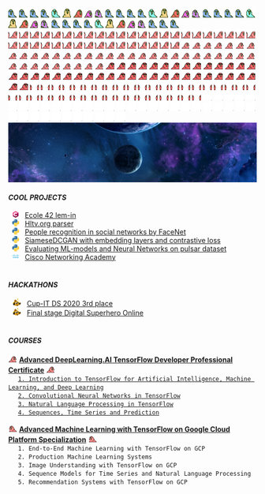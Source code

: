 <img src="custom_emoji/wave1parrot.gif"
alt="parrot" title="parrot"
width="18" height="18"/>
<img src="custom_emoji/wave2parrot.gif"
alt="parrot" title="parrot"
width="18" height="18"/>
<img src="custom_emoji/wave3parrot.gif"
alt="parrot" title="parrot"
width="18" height="18"/>
<img src="custom_emoji/wave4parrot.gif"
alt="parrot" title="parrot"
width="18" height="18"/>
<img src="custom_emoji/wave5parrot.gif"
alt="parrot" title="parrot"
width="18" height="18"/>
<img src="custom_emoji/wave6parrot.gif"
alt="parrot" title="parrot"
width="18" height="18"/>
<img src="custom_emoji/wave7parrot.gif"
alt="parrot" title="parrot"
width="18" height="18"/>
<img src="custom_emoji/wave8parrot.gif"
alt="parrot" title="parrot"
width="18" height="18"/>
<img src="custom_emoji/wave9parrot.gif"
alt="parrot" title="parrot"
width="18" height="18"/>
<img src="custom_emoji/wave1parrot.gif"
alt="parrot" title="parrot"
width="18" height="18"/>
<img src="custom_emoji/wave2parrot.gif"
alt="parrot" title="parrot"
width="18" height="18"/>
<img src="custom_emoji/wave3parrot.gif"
alt="parrot" title="parrot"
width="18" height="18"/>
<img src="custom_emoji/wave4parrot.gif"
alt="parrot" title="parrot"
width="18" height="18"/>
<img src="custom_emoji/wave5parrot.gif"
alt="parrot" title="parrot"
width="18" height="18"/>
<img src="custom_emoji/wave6parrot.gif"
alt="parrot" title="parrot"
width="18" height="18"/>
<img src="custom_emoji/wave7parrot.gif"
alt="parrot" title="parrot"
width="18" height="18"/>
<img src="custom_emoji/wave8parrot.gif"
alt="parrot" title="parrot"
width="18" height="18"/>
<img src="custom_emoji/wave9parrot.gif"
alt="parrot" title="parrot"
width="18" height="18"/>
<img src="custom_emoji/wave1parrot.gif"
alt="parrot" title="parrot"
width="18" height="18"/>
<img src="custom_emoji/wave2parrot.gif"
alt="parrot" title="parrot"
width="18" height="18"/>
<img src="custom_emoji/wave3parrot.gif"
alt="parrot" title="parrot"
width="18" height="18"/>
<img src="custom_emoji/wave4parrot.gif"
alt="parrot" title="parrot"
width="18" height="18"/>
<img src="custom_emoji/wave5parrot.gif"
alt="parrot" title="parrot"
width="18" height="18"/>
<img src="custom_emoji/wave6parrot.gif"
alt="parrot" title="parrot"
width="18" height="18"/>
<img src="custom_emoji/wave7parrot.gif"
alt="parrot" title="parrot"
width="18" height="18"/>
<img src="custom_emoji/wave8parrot.gif"
alt="parrot" title="parrot"
width="18" height="18"/>
<img src="custom_emoji/wave9parrot.gif"
alt="parrot" title="parrot"
width="18" height="18"/>
<img src="custom_emoji/wave1parrot.gif"
alt="parrot" title="parrot"
width="18" height="18"/>
<img src="custom_emoji/wave2parrot.gif"
alt="parrot" title="parrot"
width="18" height="18"/>
<img src="custom_emoji/wave3parrot.gif"
alt="parrot" title="parrot"
width="18" height="18"/>
<img src="custom_emoji/wave4parrot.gif"
alt="parrot" title="parrot"
width="18" height="18"/>
<img src="custom_emoji/wave5parrot.gif"
alt="parrot" title="parrot"
width="18" height="18"/>
<img src="custom_emoji/wave6parrot.gif"
alt="parrot" title="parrot"
width="18" height="18"/>
<img src="custom_emoji/wave7parrot.gif"
alt="parrot" title="parrot"
width="18" height="18"/>
<img src="custom_emoji/wave8parrot.gif"
alt="parrot" title="parrot"
width="18" height="18"/>
<img src="custom_emoji/wave9parrot.gif"
alt="parrot" title="parrot"
width="18" height="18"/>
<img src="custom_emoji/wave1parrot.gif"
alt="parrot" title="parrot"
width="18" height="18"/>
<img src="custom_emoji/wave2parrot.gif"
alt="parrot" title="parrot"
width="18" height="18"/>
<img src="custom_emoji/wave3parrot.gif"
alt="parrot" title="parrot"
width="18" height="18"/>  
<img src="custom_emoji/congaparrot.gif"
alt="parrot" title="parrot"
width="18" height="18"/>
<img src="custom_emoji/congaparrot.gif"
alt="parrot" title="parrot"
width="18" height="18"/>
<img src="custom_emoji/congaparrot.gif"
alt="parrot" title="parrot"
width="18" height="18"/>
<img src="custom_emoji/congaparrot.gif"
alt="parrot" title="parrot"
width="18" height="18"/>
<img src="custom_emoji/congaparrot.gif"
alt="parrot" title="parrot"
width="18" height="18"/>
<img src="custom_emoji/congaparrot.gif"
alt="parrot" title="parrot"
width="18" height="18"/>
<img src="custom_emoji/congaparrot.gif"
alt="parrot" title="parrot"
width="18" height="18"/>
<img src="custom_emoji/congaparrot.gif"
alt="parrot" title="parrot"
width="18" height="18"/>
<img src="custom_emoji/congaparrot.gif"
alt="parrot" title="parrot"
width="18" height="18"/>
<img src="custom_emoji/congaparrot.gif"
alt="parrot" title="parrot"
width="18" height="18"/>
<img src="custom_emoji/congaparrot.gif"
alt="parrot" title="parrot"
width="18" height="18"/>
<img src="custom_emoji/congaparrot.gif"
alt="parrot" title="parrot"
width="18" height="18"/>
<img src="custom_emoji/congaparrot.gif"
alt="parrot" title="parrot"
width="18" height="18"/>
<img src="custom_emoji/congaparrot.gif"
alt="parrot" title="parrot"
width="18" height="18"/>
<img src="custom_emoji/congaparrot.gif"
alt="parrot" title="parrot"
width="18" height="18"/>
<img src="custom_emoji/congaparrot.gif"
alt="parrot" title="parrot"
width="18" height="18"/>
<img src="custom_emoji/congaparrot.gif"
alt="parrot" title="parrot"
width="18" height="18"/>
<img src="custom_emoji/congaparrot.gif"
alt="parrot" title="parrot"
width="18" height="18"/>
<img src="custom_emoji/congaparrot.gif"
alt="parrot" title="parrot"
width="18" height="18"/>
<img src="custom_emoji/congaparrot.gif"
alt="parrot" title="parrot"
width="18" height="18"/>
<img src="custom_emoji/congaparrot.gif"
alt="parrot" title="parrot"
width="18" height="18"/>
<img src="custom_emoji/congaparrot.gif"
alt="parrot" title="parrot"
width="18" height="18"/>
<img src="custom_emoji/congaparrot.gif"
alt="parrot" title="parrot"
width="18" height="18"/>
<img src="custom_emoji/congaparrot.gif"
alt="parrot" title="parrot"
width="18" height="18"/>
<img src="custom_emoji/congaparrot.gif"
alt="parrot" title="parrot"
width="18" height="18"/>
<img src="custom_emoji/congaparrot.gif"
alt="parrot" title="parrot"
width="18" height="18"/>
<img src="custom_emoji/congaparrot.gif"
alt="parrot" title="parrot"
width="18" height="18"/>
<img src="custom_emoji/congaparrot.gif"
alt="parrot" title="parrot"
width="18" height="18"/>
<img src="custom_emoji/congaparrot.gif"
alt="parrot" title="parrot"
width="18" height="18"/>
<img src="custom_emoji/congaparrot.gif"
alt="parrot" title="parrot"
width="18" height="18"/>
<img src="custom_emoji/congaparrot.gif"
alt="parrot" title="parrot"
width="18" height="18"/>
<img src="custom_emoji/congaparrot.gif"
alt="parrot" title="parrot"
width="18" height="18"/>
<img src="custom_emoji/congaparrot.gif"
alt="parrot" title="parrot"
width="18" height="18"/>
<img src="custom_emoji/congaparrot.gif"
alt="parrot" title="parrot"
width="18" height="18"/>
<img src="custom_emoji/congaparrot.gif"
alt="parrot" title="parrot"
width="18" height="18"/>
<img src="custom_emoji/congaparrot.gif"
alt="parrot" title="parrot"
width="18" height="18"/>
<img src="custom_emoji/congaparrot.gif"
alt="parrot" title="parrot"
width="18" height="18"/>
<img src="custom_emoji/congaparrot.gif"
alt="parrot" title="parrot"
width="18" height="18"/>
<img src="custom_emoji/congaparrot.gif"
alt="parrot" title="parrot"
width="18" height="18"/>
<img src="custom_emoji/60fps_parrot.gif"
alt="parrot" title="parrot"
width="18" height="18"/>
<img src="custom_emoji/60fps_parrot.gif"
alt="parrot" title="parrot"
width="18" height="18"/>
<img src="custom_emoji/60fps_parrot.gif"
alt="parrot" title="parrot"
width="18" height="18"/>
<img src="custom_emoji/60fps_parrot.gif"
alt="parrot" title="parrot"
width="18" height="18"/>
<img src="custom_emoji/60fps_parrot.gif"
alt="parrot" title="parrot"
width="18" height="18"/>
<img src="custom_emoji/60fps_parrot.gif"
alt="parrot" title="parrot"
width="18" height="18"/>
<img src="custom_emoji/60fps_parrot.gif"
alt="parrot" title="parrot"
width="18" height="18"/>
<img src="custom_emoji/60fps_parrot.gif"
alt="parrot" title="parrot"
width="18" height="18"/>
<img src="custom_emoji/60fps_parrot.gif"
alt="parrot" title="parrot"
width="18" height="18"/>
<img src="custom_emoji/60fps_parrot.gif"
alt="parrot" title="parrot"
width="18" height="18"/>
<img src="custom_emoji/60fps_parrot.gif"
alt="parrot" title="parrot"
width="18" height="18"/>
<img src="custom_emoji/60fps_parrot.gif"
alt="parrot" title="parrot"
width="18" height="18"/>
<img src="custom_emoji/60fps_parrot.gif"
alt="parrot" title="parrot"
width="18" height="18"/>
<img src="custom_emoji/60fps_parrot.gif"
alt="parrot" title="parrot"
width="18" height="18"/>
<img src="custom_emoji/60fps_parrot.gif"
alt="parrot" title="parrot"
width="18" height="18"/>
<img src="custom_emoji/60fps_parrot.gif"
alt="parrot" title="parrot"
width="18" height="18"/>
<img src="custom_emoji/60fps_parrot.gif"
alt="parrot" title="parrot"
width="18" height="18"/>
<img src="custom_emoji/60fps_parrot.gif"
alt="parrot" title="parrot"
width="18" height="18"/>
<img src="custom_emoji/60fps_parrot.gif"
alt="parrot" title="parrot"
width="18" height="18"/>
<img src="custom_emoji/60fps_parrot.gif"
alt="parrot" title="parrot"
width="18" height="18"/>
<img src="custom_emoji/60fps_parrot.gif"
alt="parrot" title="parrot"
width="18" height="18"/>
<img src="custom_emoji/60fps_parrot.gif"
alt="parrot" title="parrot"
width="18" height="18"/>
<img src="custom_emoji/60fps_parrot.gif"
alt="parrot" title="parrot"
width="18" height="18"/>
<img src="custom_emoji/60fps_parrot.gif"
alt="parrot" title="parrot"
width="18" height="18"/>
<img src="custom_emoji/60fps_parrot.gif"
alt="parrot" title="parrot"
width="18" height="18"/>
<img src="custom_emoji/60fps_parrot.gif"
alt="parrot" title="parrot"
width="18" height="18"/>
<img src="custom_emoji/60fps_parrot.gif"
alt="parrot" title="parrot"
width="18" height="18"/>
<img src="custom_emoji/60fps_parrot.gif"
alt="parrot" title="parrot"
width="18" height="18"/>
<img src="custom_emoji/60fps_parrot.gif"
alt="parrot" title="parrot"
width="18" height="18"/>
<img src="custom_emoji/60fps_parrot.gif"
alt="parrot" title="parrot"
width="18" height="18"/>
<img src="custom_emoji/60fps_parrot.gif"
alt="parrot" title="parrot"
width="18" height="18"/>
<img src="custom_emoji/60fps_parrot.gif"
alt="parrot" title="parrot"
width="18" height="18"/>
<img src="custom_emoji/60fps_parrot.gif"
alt="parrot" title="parrot"
width="18" height="18"/>
<img src="custom_emoji/60fps_parrot.gif"
alt="parrot" title="parrot"
width="18" height="18"/>
<img src="custom_emoji/60fps_parrot.gif"
alt="parrot" title="parrot"
width="18" height="18"/>
<img src="custom_emoji/60fps_parrot.gif"
alt="parrot" title="parrot"
width="18" height="18"/>
<img src="custom_emoji/60fps_parrot.gif"
alt="parrot" title="parrot"
width="18" height="18"/>
<img src="custom_emoji/60fps_parrot.gif"
alt="parrot" title="parrot"
width="18" height="18"/>
<img src="custom_emoji/60fps_parrot.gif"
alt="parrot" title="parrot"
width="18" height="18"/>
<img src="custom_emoji/congapartyparrot.gif"
alt="parrot" title="parrot"
width="18" height="18"/>
<img src="custom_emoji/congapartyparrot.gif"
alt="parrot" title="parrot"
width="18" height="18"/>
<img src="custom_emoji/congapartyparrot.gif"
alt="parrot" title="parrot"
width="18" height="18"/>
<img src="custom_emoji/congapartyparrot.gif"
alt="parrot" title="parrot"
width="18" height="18"/>
<img src="custom_emoji/congapartyparrot.gif"
alt="parrot" title="parrot"
width="18" height="18"/>
<img src="custom_emoji/congapartyparrot.gif"
alt="parrot" title="parrot"
width="18" height="18"/>
<img src="custom_emoji/congapartyparrot.gif"
alt="parrot" title="parrot"
width="18" height="18"/>
<img src="custom_emoji/congapartyparrot.gif"
alt="parrot" title="parrot"
width="18" height="18"/>
<img src="custom_emoji/congapartyparrot.gif"
alt="parrot" title="parrot"
width="18" height="18"/>
<img src="custom_emoji/congapartyparrot.gif"
alt="parrot" title="parrot"
width="18" height="18"/>
<img src="custom_emoji/congapartyparrot.gif"
alt="parrot" title="parrot"
width="18" height="18"/>
<img src="custom_emoji/congapartyparrot.gif"
alt="parrot" title="parrot"
width="18" height="18"/>
<img src="custom_emoji/congapartyparrot.gif"
alt="parrot" title="parrot"
width="18" height="18"/>
<img src="custom_emoji/congapartyparrot.gif"
alt="parrot" title="parrot"
width="18" height="18"/>
<img src="custom_emoji/congapartyparrot.gif"
alt="parrot" title="parrot"
width="18" height="18"/>
<img src="custom_emoji/congapartyparrot.gif"
alt="parrot" title="parrot"
width="18" height="18"/>
<img src="custom_emoji/congapartyparrot.gif"
alt="parrot" title="parrot"
width="18" height="18"/>
<img src="custom_emoji/congapartyparrot.gif"
alt="parrot" title="parrot"
width="18" height="18"/>
<img src="custom_emoji/congapartyparrot.gif"
alt="parrot" title="parrot"
width="18" height="18"/>
<img src="custom_emoji/congapartyparrot.gif"
alt="parrot" title="parrot"
width="18" height="18"/>
<img src="custom_emoji/congapartyparrot.gif"
alt="parrot" title="parrot"
width="18" height="18"/>
<img src="custom_emoji/congapartyparrot.gif"
alt="parrot" title="parrot"
width="18" height="18"/>
<img src="custom_emoji/congapartyparrot.gif"
alt="parrot" title="parrot"
width="18" height="18"/>
<img src="custom_emoji/congapartyparrot.gif"
alt="parrot" title="parrot"
width="18" height="18"/>
<img src="custom_emoji/congapartyparrot.gif"
alt="parrot" title="parrot"
width="18" height="18"/>
<img src="custom_emoji/congapartyparrot.gif"
alt="parrot" title="parrot"
width="18" height="18"/>
<img src="custom_emoji/congapartyparrot.gif"
alt="parrot" title="parrot"
width="18" height="18"/>
<img src="custom_emoji/congapartyparrot.gif"
alt="parrot" title="parrot"
width="18" height="18"/>
<img src="custom_emoji/congapartyparrot.gif"
alt="parrot" title="parrot"
width="18" height="18"/>
<img src="custom_emoji/congapartyparrot.gif"
alt="parrot" title="parrot"
width="18" height="18"/>
<img src="custom_emoji/congapartyparrot.gif"
alt="parrot" title="parrot"
width="18" height="18"/>
<img src="custom_emoji/congapartyparrot.gif"
alt="parrot" title="parrot"
width="18" height="18"/>
<img src="custom_emoji/congapartyparrot.gif"
alt="parrot" title="parrot"
width="18" height="18"/>
<img src="custom_emoji/congapartyparrot.gif"
alt="parrot" title="parrot"
width="18" height="18"/>
<img src="custom_emoji/congapartyparrot.gif"
alt="parrot" title="parrot"
width="18" height="18"/>
<img src="custom_emoji/congapartyparrot.gif"
alt="parrot" title="parrot"
width="18" height="18"/>
<img src="custom_emoji/congapartyparrot.gif"
alt="parrot" title="parrot"
width="18" height="18"/>
<img src="custom_emoji/congapartyparrot.gif"
alt="parrot" title="parrot"
width="18" height="18"/>
<img src="custom_emoji/congapartyparrot.gif"
alt="parrot" title="parrot"
width="18" height="18"/>
<img src="custom_emoji/meld_parrot.gif"
alt="parrot" title="parrot"
width="18" height="18"/>
<img src="custom_emoji/meld_parrot.gif"
alt="parrot" title="parrot"
width="18" height="18"/>
<img src="custom_emoji/meld_parrot.gif"
alt="parrot" title="parrot"
width="18" height="18"/>
<img src="custom_emoji/meld_parrot.gif"
alt="parrot" title="parrot"
width="18" height="18"/>
<img src="custom_emoji/meld_parrot.gif"
alt="parrot" title="parrot"
width="18" height="18"/>
<img src="custom_emoji/meld_parrot.gif"
alt="parrot" title="parrot"
width="18" height="18"/>
<img src="custom_emoji/meld_parrot.gif"
alt="parrot" title="parrot"
width="18" height="18"/>
<img src="custom_emoji/meld_parrot.gif"
alt="parrot" title="parrot"
width="18" height="18"/>
<img src="custom_emoji/meld_parrot.gif"
alt="parrot" title="parrot"
width="18" height="18"/>
<img src="custom_emoji/meld_parrot.gif"
alt="parrot" title="parrot"
width="18" height="18"/>
<img src="custom_emoji/meld_parrot.gif"
alt="parrot" title="parrot"
width="18" height="18"/>
<img src="custom_emoji/meld_parrot.gif"
alt="parrot" title="parrot"
width="18" height="18"/>
<img src="custom_emoji/meld_parrot.gif"
alt="parrot" title="parrot"
width="18" height="18"/>
<img src="custom_emoji/meld_parrot.gif"
alt="parrot" title="parrot"
width="18" height="18"/>
<img src="custom_emoji/meld_parrot.gif"
alt="parrot" title="parrot"
width="18" height="18"/>
<img src="custom_emoji/meld_parrot.gif"
alt="parrot" title="parrot"
width="18" height="18"/>
<img src="custom_emoji/meld_parrot.gif"
alt="parrot" title="parrot"
width="18" height="18"/>
<img src="custom_emoji/meld_parrot.gif"
alt="parrot" title="parrot"
width="18" height="18"/>
<img src="custom_emoji/meld_parrot.gif"
alt="parrot" title="parrot"
width="18" height="18"/>
<img src="custom_emoji/meld_parrot.gif"
alt="parrot" title="parrot"
width="18" height="18"/>
<img src="custom_emoji/meld_parrot.gif"
alt="parrot" title="parrot"
width="18" height="18"/>
<img src="custom_emoji/meld_parrot.gif"
alt="parrot" title="parrot"
width="18" height="18"/>
<img src="custom_emoji/meld_parrot.gif"
alt="parrot" title="parrot"
width="18" height="18"/>
<img src="custom_emoji/meld_parrot.gif"
alt="parrot" title="parrot"
width="18" height="18"/>
<img src="custom_emoji/meld_parrot.gif"
alt="parrot" title="parrot"
width="18" height="18"/>
<img src="custom_emoji/meld_parrot.gif"
alt="parrot" title="parrot"
width="18" height="18"/>
<img src="custom_emoji/meld_parrot.gif"
alt="parrot" title="parrot"
width="18" height="18"/>
<img src="custom_emoji/meld_parrot.gif"
alt="parrot" title="parrot"
width="18" height="18"/>
<img src="custom_emoji/meld_parrot.gif"
alt="parrot" title="parrot"
width="18" height="18"/>
<img src="custom_emoji/meld_parrot.gif"
alt="parrot" title="parrot"
width="18" height="18"/>
<img src="custom_emoji/meld_parrot.gif"
alt="parrot" title="parrot"
width="18" height="18"/>
<img src="custom_emoji/meld_parrot.gif"
alt="parrot" title="parrot"
width="18" height="18"/>
<img src="custom_emoji/meld_parrot.gif"
alt="parrot" title="parrot"
width="18" height="18"/>
<img src="custom_emoji/meld_parrot.gif"
alt="parrot" title="parrot"
width="18" height="18"/>
<img src="custom_emoji/meld_parrot.gif"
alt="parrot" title="parrot"
width="18" height="18"/>
<img src="custom_emoji/meld_parrot.gif"
alt="parrot" title="parrot"
width="18" height="18"/>
<img src="custom_emoji/meld_parrot.gif"
alt="parrot" title="parrot"
width="18" height="18"/>
<img src="custom_emoji/meld_parrot.gif"
alt="parrot" title="parrot"
width="18" height="18"/>
<img src="custom_emoji/meld_parrot.gif"
alt="parrot" title="parrot"
width="18" height="18"/>
<img src="custom_emoji/moonwalkingparrot.gif"
alt="parrot" title="parrot"
width="18" height="18"/>
<img src="custom_emoji/moonwalkingparrot.gif"
alt="parrot" title="parrot"
width="18" height="18"/>
<img src="custom_emoji/moonwalkingparrot.gif"
alt="parrot" title="parrot"
width="18" height="18"/>
<img src="custom_emoji/moonwalkingparrot.gif"
alt="parrot" title="parrot"
width="18" height="18"/>
<img src="custom_emoji/moonwalkingparrot.gif"
alt="parrot" title="parrot"
width="18" height="18"/>
<img src="custom_emoji/moonwalkingparrot.gif"
alt="parrot" title="parrot"
width="18" height="18"/>
<img src="custom_emoji/moonwalkingparrot.gif"
alt="parrot" title="parrot"
width="18" height="18"/>
<img src="custom_emoji/moonwalkingparrot.gif"
alt="parrot" title="parrot"
width="18" height="18"/>
<img src="custom_emoji/moonwalkingparrot.gif"
alt="parrot" title="parrot"
width="18" height="18"/>
<img src="custom_emoji/moonwalkingparrot.gif"
alt="parrot" title="parrot"
width="18" height="18"/>
<img src="custom_emoji/moonwalkingparrot.gif"
alt="parrot" title="parrot"
width="18" height="18"/>
<img src="custom_emoji/moonwalkingparrot.gif"
alt="parrot" title="parrot"
width="18" height="18"/>
<img src="custom_emoji/moonwalkingparrot.gif"
alt="parrot" title="parrot"
width="18" height="18"/>
<img src="custom_emoji/moonwalkingparrot.gif"
alt="parrot" title="parrot"
width="18" height="18"/>
<img src="custom_emoji/moonwalkingparrot.gif"
alt="parrot" title="parrot"
width="18" height="18"/>
<img src="custom_emoji/moonwalkingparrot.gif"
alt="parrot" title="parrot"
width="18" height="18"/>
<img src="custom_emoji/moonwalkingparrot.gif"
alt="parrot" title="parrot"
width="18" height="18"/>
<img src="custom_emoji/moonwalkingparrot.gif"
alt="parrot" title="parrot"
width="18" height="18"/>
<img src="custom_emoji/moonwalkingparrot.gif"
alt="parrot" title="parrot"
width="18" height="18"/>
<img src="custom_emoji/moonwalkingparrot.gif"
alt="parrot" title="parrot"
width="18" height="18"/>
<img src="custom_emoji/moonwalkingparrot.gif"
alt="parrot" title="parrot"
width="18" height="18"/>
<img src="custom_emoji/moonwalkingparrot.gif"
alt="parrot" title="parrot"
width="18" height="18"/>
<img src="custom_emoji/moonwalkingparrot.gif"
alt="parrot" title="parrot"
width="18" height="18"/>
<img src="custom_emoji/moonwalkingparrot.gif"
alt="parrot" title="parrot"
width="18" height="18"/>
<img src="custom_emoji/moonwalkingparrot.gif"
alt="parrot" title="parrot"
width="18" height="18"/>
<img src="custom_emoji/moonwalkingparrot.gif"
alt="parrot" title="parrot"
width="18" height="18"/>
<img src="custom_emoji/moonwalkingparrot.gif"
alt="parrot" title="parrot"
width="18" height="18"/>
<img src="custom_emoji/moonwalkingparrot.gif"
alt="parrot" title="parrot"
width="18" height="18"/>
<img src="custom_emoji/moonwalkingparrot.gif"
alt="parrot" title="parrot"
width="18" height="18"/>
<img src="custom_emoji/moonwalkingparrot.gif"
alt="parrot" title="parrot"
width="18" height="18"/>
<img src="custom_emoji/moonwalkingparrot.gif"
alt="parrot" title="parrot"
width="18" height="18"/>
<img src="custom_emoji/moonwalkingparrot.gif"
alt="parrot" title="parrot"
width="18" height="18"/>
<img src="custom_emoji/moonwalkingparrot.gif"
alt="parrot" title="parrot"
width="18" height="18"/>
<img src="custom_emoji/moonwalkingparrot.gif"
alt="parrot" title="parrot"
width="18" height="18"/>
<img src="custom_emoji/moonwalkingparrot.gif"
alt="parrot" title="parrot"
width="18" height="18"/>
<img src="custom_emoji/moonwalkingparrot.gif"
alt="parrot" title="parrot"
width="18" height="18"/>
<img src="custom_emoji/moonwalkingparrot.gif"
alt="parrot" title="parrot"
width="18" height="18"/>
<img src="custom_emoji/moonwalkingparrot.gif"
alt="parrot" title="parrot"
width="18" height="18"/>
<img src="custom_emoji/moonwalkingparrot.gif"
alt="parrot" title="parrot"
width="18" height="18"/>
![HEADER](cosmo.jpg)



#### ***COOL PROJECTS***

&nbsp; <img src="custom_emoji/c-lang.png" 
alt="Clang" title="Clang" 
width="14" height="14"/>
&nbsp; [Ecole 42 lem-in](https://github.com/artemk1337/lem-in)  
&nbsp; <img src="custom_emoji/python.png" 
alt="Python" title="Python" 
width="14" height="14"/>
&nbsp; [Hltv.org parser](https://github.com/artemk1337/python_hltv_parser)  
&nbsp; <img src="custom_emoji/python.png" 
alt="Python" title="Python" 
width="14" height="14"/>
&nbsp; [People recognition in social networks by FaceNet](https://github.com/artemk1337/tinder_to_vk)  
&nbsp; <img src="custom_emoji/python.png" 
alt="Python" title="Python" 
width="14" height="14"/>
&nbsp; [SiameseDCGAN with embedding layers and contrastive loss](https://github.com/artemk1337/SiameseDCGAN-with-embedding-layers-and-contrastive-loss)  
&nbsp; <img src="custom_emoji/python.png" 
alt="Python" title="Python" 
width="14" height="14"/>
&nbsp; [Evaluating ML-models and Neural Networks on pulsar dataset](https://github.com/artemk1337/ML_test_all_models_on_pulsar)  
&nbsp; <img src="custom_emoji/cisco.png" 
alt="Cisco" title="Cisco" 
width="14" height="14"/>
&nbsp; [Cisco Networking Academy](https://github.com/artemk1337/cisco_networking_academy)  



#


#### ***HACKATHONS***

&nbsp; <img src="custom_emoji/this-is-fine-fire.gif" 
alt="fire" title="fire" 
width="18" height="16"/>
&nbsp; [Cup-IT DS 2020 3rd place](HACKATHONS/Cup%20IT%202020%20DS.pdf "Certificate")  
&nbsp; <img src="custom_emoji/this-is-fine-fire.gif" 
alt="fire" title="fire" 
width="18" height="16"/>
&nbsp; [Final stage Digital Superhero Online](HACKATHONS/adam.42.pdf "Certificate")  


#


#### ***COURSES***

<img src="custom_emoji/parrot.gif"
alt="parrot" title="parrot"
width="18" height="18"/>
[<ins><b>Advanced DeepLearning.AI TensorFlow Developer Professional Certificate</b></ins>][DLAI_ALL]
<img src="custom_emoji/parrot.gif"
alt="parrot" title="parrot"
width="18" height="18"/>  
&nbsp;&nbsp;&nbsp;&nbsp; [`1. Introduction to TensorFlow for Artificial Intelligence, Machine Learning, and Deep Learning`][DLAI1]  
&nbsp;&nbsp;&nbsp;&nbsp; [`2. Convolutional Neural Networks in TensorFlow`][DLAI2]  
&nbsp;&nbsp;&nbsp;&nbsp; [`3. Natural Language Processing in TensorFlow`][DLAI3]  
&nbsp;&nbsp;&nbsp;&nbsp; [`4. Sequences, Time Series and Prediction`][DLAI4]  


[DLAI_ALL]: COURSES/DeepLearning.AI%20TensorFlow%20Developer/Coursera%20RQKWMXGCYDCG.png "Certificate"  
[DLAI1]: COURSES/DeepLearning.AI%20TensorFlow%20Developer/Coursera%20TA3L4CL6SDC8.png "Certificate"  
[DLAI2]: COURSES/DeepLearning.AI%20TensorFlow%20Developer/Coursera%204WJ852DRGKEC.png "Certificate"
[DLAI3]: COURSES/DeepLearning.AI%20TensorFlow%20Developer/Coursera%20XEHPD7DKG7HN.png "Certificate"
[DLAI4]: COURSES/DeepLearning.AI%20TensorFlow%20Developer/Coursera%20JUAXXDNL9TB2.png "Certificate"


<img src="custom_emoji/reverseparrot.gif"
alt="parrot" title="parrot"
width="18" height="18"/>
<ins><b>Advanced Machine Learning with TensorFlow on Google Cloud Platform Specialization</b></ins>
<img src="custom_emoji/reverseparrot.gif"
alt="parrot" title="parrot"
width="18" height="18"/>  
&nbsp;&nbsp;&nbsp;&nbsp; `1. End-to-End Machine Learning with TensorFlow on GCP`  
&nbsp;&nbsp;&nbsp;&nbsp; `2. Production Machine Learning Systems`  
&nbsp;&nbsp;&nbsp;&nbsp; `3. Image Understanding with TensorFlow on GCP`  
&nbsp;&nbsp;&nbsp;&nbsp; `4. Sequence Models for Time Series and Natural Language Processing`  
&nbsp;&nbsp;&nbsp;&nbsp; `5. Recommendation Systems with TensorFlow on GCP`  


<!--
```diff
- text in red
+ text in green
! text in orange
# text in gray
@@ text in purple (and bold)@@
```
-->


<!--
**artemk1337/artemk1337** is a ✨ _special_ ✨ repository because its `README.md` (this file) appears on your GitHub profile.

Here are some ideas to get you started:

- 🔭 I’m currently working on ...
- 🌱 I’m currently learning ...
- 👯 I’m looking to collaborate on ...
- 🤔 I’m looking for help with ...
- 💬 Ask me about ...
- 📫 How to reach me: ...
- 😄 Pronouns: ...
- ⚡ Fun fact: ...
-->
